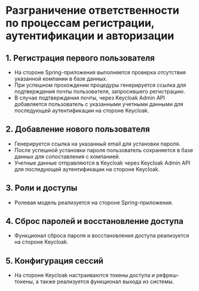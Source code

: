 # Разграничение ответственности по процессам регистрации, аутентификации и авторизации

## 1. Регистрация первого пользователя
- На стороне Spring-приложения выполняется проверка отсутствия указанной компании в базе данных.
- При успешном прохождении процедуры генерируется ссылка для подтверждения почты пользователя, запросившего регистрацию.
- В случае подтверждения почты, через Keycloak Admin API добавляется пользователь с указанными учетными данными для последующей аутентификации на стороне Keycloak.

## 2. Добавление нового пользователя
- Генерируется ссылка на указанный email для установки пароля.
- После успешной установки пароля пользователь сохраняется в базе данных для сопоставления с компанией.
- Учетные данные отправляются в Keycloak через Keycloak Admin API для последующей аутентификации на стороне Keycloak.

## 3. Роли и доступы
- Ролевая модель реализуется на стороне Spring-приложения.

## 4. Сброс паролей и восстановление доступа
- Функционал сброса пароля и восстановления доступа реализуется на стороне Keycloak.

## 5. Конфигурация сессий
- На стороне Keycloak настраиваются токены доступа и рефреш-токены, а также реализуется функционал выхода из системы.
